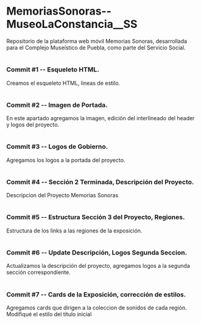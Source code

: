 # MemoriasSonoras--MuseoLaConstancia__SS
Repositorio de la plataforma web móvil Memorias Sonoras, desarrollada para el Complejo Museístico de Puebla, como parte del Servicio Social.
#
### Commit #1 -- Esqueleto HTML.

Creamos el esqueleto HTML, lineas de estilo.

#
### Commit #2 -- Imagen de Portada.

En este apartado agregamos la imagen, edición del interlineado del header y logos del proyecto.

#
### Commit #3 -- Logos de Gobierno.
Agregamos los logos a la portada del proyecto.

#
### Commit #4 -- Sección 2 Terminada, Descripción del Proyecto.
Descripcion del Proyecto Memorias Sonoras

#
### Commit #5 -- Estructura Sección 3 del Proyecto, Regiones.
Estructura de los links a las regiones de la exposición.

#
### Commit #6 -- Update Descripción, Logos Segunda Seccion.
Actualizamos la descripción del proyecto, agregamos logos a la segunda sección
correspondiente.

#
### Commit #7 -- Cards de la Exposición, corrección de estilos.
Agregamos cards que dirigen a la coleccion de sonidos de cada región. Modifiqué el estilo del título inicial